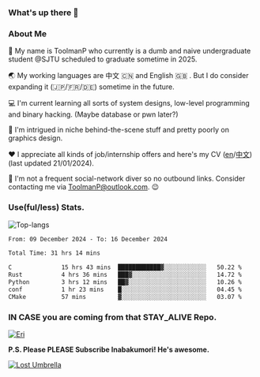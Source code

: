 ### What's up there 👋

### About Me

📜 My name is ToolmanP who currently is a dumb and naive undergraduate student @SJTU scheduled to graduate sometime in 2025.

🌏 My working languages are 中文 🇨🇳 and English 🇬🇧 . But I do consider expanding it (🇯🇵/🇫🇷/🇩🇪) sometime in the future.

💻 I'm current learning all sorts of system designs, low-level programming and binary hacking. (Maybe database or pwn later?)

🤖 I'm intrigued in niche behind-the-scene stuff and pretty poorly on graphics design.

❤️  I appreciate all kinds of job/internship offers and here's my CV ([en](https://github.com/ToolmanP/ToolmanP/blob/master/files/cv_en.pdf)/[中文](https://github.com/ToolmanP/ToolmanP/blob/master/files/cv_zh.pdf)) (last updated 21/01/2024).

📱 I'm not a frequent social-network diver so no outbound links. Consider contacting me via ToolmanP@outlook.com. 😉

### Use(ful/less) Stats.

![Top-langs](https://github-readme-stats.vercel.app/api/top-langs/?username=toolmanp&layout=donut&theme=dracula&exclude_repo=nju-ics2021,CSAPP-Labs)

<!--START_SECTION:waka-->

```txt
From: 09 December 2024 - To: 16 December 2024

Total Time: 31 hrs 14 mins

C              15 hrs 43 mins  ████████████▓░░░░░░░░░░░░   50.22 %
Rust           4 hrs 36 mins   ███▓░░░░░░░░░░░░░░░░░░░░░   14.72 %
Python         3 hrs 12 mins   ██▓░░░░░░░░░░░░░░░░░░░░░░   10.26 %
conf           1 hr 23 mins    █░░░░░░░░░░░░░░░░░░░░░░░░   04.45 %
CMake          57 mins         ▓░░░░░░░░░░░░░░░░░░░░░░░░   03.07 %
```

<!--END_SECTION:waka-->

### IN CASE you are coming from that STAY_ALIVE Repo.

[![Eri](https://64.media.tumblr.com/038ad9a39685a8f76f24ed7bf27ad5e7/065ef12110ff5635-fd/s500x750/71c5a812d1691c6132f7b367b0c7963709cba054.png)](https://faq.whatsapp.com/1417269125743673/?helpref=uf_share)

**P.S. Please PLEASE Subscribe Inabakumori! He's awesome.**

[![Lost Umbrella](https://i.ytimg.com/vi/DeKLpgzh-qQ/hqdefault.jpg?sqp=-oaymwE2COADEI4CSFXyq4qpAygIARUAAIhCGAFwAcABBvABAfgB_gmAAtAFigIMCAAQARhlIGUoZTAP&rs=AOn4CLCRyV1Pb5iLdDHfS8RAMCWjeIMPyA)](https://www.youtube.com/watch?v=DeKLpgzh-qQ)
